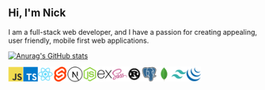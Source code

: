 ## Hi, I'm Nick 

I am a full-stack web developer, and I have a passion for creating appealing, user friendly, mobile first web applications.

[![Anurag's GitHub stats](https://github-readme-stats.vercel.app/api?username=nbur4556&show_icons=true&theme=dark)](https://github.com/anuraghazra/github-readme-stats)

<img src="https://github.com/devicons/devicon/blob/master/icons/javascript/javascript-original.svg" width="30px" align="left" alt="Javascript">
<img src="https://github.com/devicons/devicon/blob/master/icons/typescript/typescript-original.svg" width="30px" align="left">
<img src="https://github.com/devicons/devicon/blob/master/icons/react/react-original.svg" width="30px" align="left">
<img src="https://github.com/devicons/devicon/blob/master/icons/svelte/svelte-original.svg" width="30px" align="left">
<img src="https://github.com/devicons/devicon/blob/master/icons/nextjs/nextjs-line.svg" width="30px" align="left">
<img src="https://github.com/devicons/devicon/blob/master/icons/nodejs/nodejs-original.svg" width="30px" align="left">
<img src="https://github.com/devicons/devicon/blob/master/icons/express/express-original.svg" width="30px" align="left">
<img src="https://github.com/devicons/devicon/blob/master/icons/sass/sass-original.svg" width="30px" align="left">
<img src="https://github.com/devicons/devicon/blob/master/icons/rust/rust-plain.svg" width="30px" align="left">
<img src="https://github.com/devicons/devicon/blob/master/icons/postgresql/postgresql-original.svg" width="30px" align="left">
<img src="https://github.com/devicons/devicon/blob/master/icons/mongodb/mongodb-original.svg" width="30px" align="left">
<img src="https://github.com/devicons/devicon/blob/master/icons/tailwindcss/tailwindcss-plain.svg" width="30px" align="left">
<img src="https://github.com/devicons/devicon/blob/master/icons/jquery/jquery-original.svg" width="30px" align="left">
